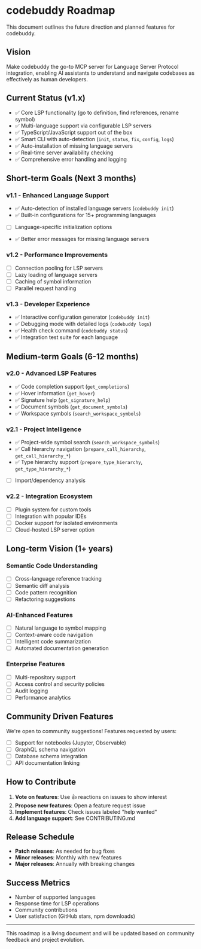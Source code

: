 # codebuddy Roadmap

This document outlines the future direction and planned features for codebuddy.

## Vision

Make codebuddy the go-to MCP server for Language Server Protocol integration, enabling AI assistants to understand and navigate codebases as effectively as human developers.

## Current Status (v1.x)

- ✅ Core LSP functionality (go to definition, find references, rename symbol)
- ✅ Multi-language support via configurable LSP servers  
- ✅ TypeScript/JavaScript support out of the box
- ✅ Smart CLI with auto-detection (`init`, `status`, `fix`, `config`, `logs`)
- ✅ Auto-installation of missing language servers
- ✅ Real-time server availability checking
- ✅ Comprehensive error handling and logging

## Short-term Goals (Next 3 months)

### v1.1 - Enhanced Language Support  
- ✅ Auto-detection of installed language servers (`codebuddy init`)
- ✅ Built-in configurations for 15+ programming languages
- [ ] Language-specific initialization options
- ✅ Better error messages for missing language servers

### v1.2 - Performance Improvements
- [ ] Connection pooling for LSP servers
- [ ] Lazy loading of language servers
- [ ] Caching of symbol information
- [ ] Parallel request handling

### v1.3 - Developer Experience
- ✅ Interactive configuration generator (`codebuddy init`)
- ✅ Debugging mode with detailed logs (`codebuddy logs`)
- ✅ Health check command (`codebuddy status`)
- ✅ Integration test suite for each language

## Medium-term Goals (6-12 months)

### v2.0 - Advanced LSP Features
- ✅ Code completion support (`get_completions`)
- ✅ Hover information (`get_hover`) 
- ✅ Signature help (`get_signature_help`)
- ✅ Document symbols (`get_document_symbols`)
- ✅ Workspace symbols (`search_workspace_symbols`)

### v2.1 - Project Intelligence
- ✅ Project-wide symbol search (`search_workspace_symbols`)
- ✅ Call hierarchy navigation (`prepare_call_hierarchy`, `get_call_hierarchy_*`)
- ✅ Type hierarchy support (`prepare_type_hierarchy`, `get_type_hierarchy_*`)
- [ ] Import/dependency analysis

### v2.2 - Integration Ecosystem
- [ ] Plugin system for custom tools
- [ ] Integration with popular IDEs
- [ ] Docker support for isolated environments
- [ ] Cloud-hosted LSP server option

## Long-term Vision (1+ years)

### Semantic Code Understanding
- [ ] Cross-language reference tracking
- [ ] Semantic diff analysis
- [ ] Code pattern recognition
- [ ] Refactoring suggestions

### AI-Enhanced Features
- [ ] Natural language to symbol mapping
- [ ] Context-aware code navigation
- [ ] Intelligent code summarization
- [ ] Automated documentation generation

### Enterprise Features
- [ ] Multi-repository support
- [ ] Access control and security policies
- [ ] Audit logging
- [ ] Performance analytics

## Community Driven Features

We're open to community suggestions! Features requested by users:
- [ ] Support for notebooks (Jupyter, Observable)
- [ ] GraphQL schema navigation
- [ ] Database schema integration
- [ ] API documentation linking

## How to Contribute

1. **Vote on features**: Use 👍 reactions on issues to show interest
2. **Propose new features**: Open a feature request issue
3. **Implement features**: Check issues labeled "help wanted"
4. **Add language support**: See CONTRIBUTING.md

## Release Schedule

- **Patch releases**: As needed for bug fixes
- **Minor releases**: Monthly with new features
- **Major releases**: Annually with breaking changes

## Success Metrics

- Number of supported languages
- Response time for LSP operations
- Community contributions
- User satisfaction (GitHub stars, npm downloads)

---

This roadmap is a living document and will be updated based on community feedback and project evolution.
